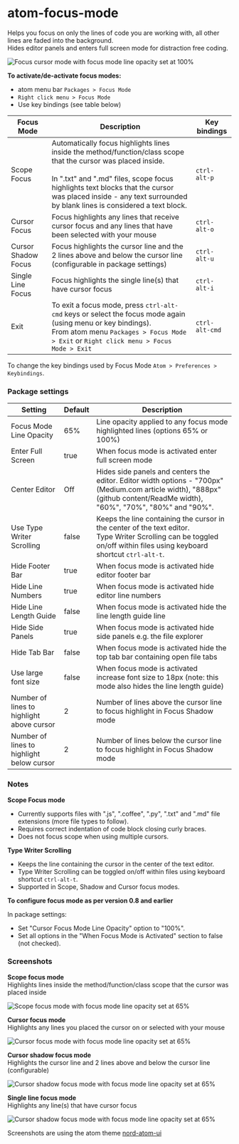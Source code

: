# atom-focus-mode

Helps you focus on only the lines of code you are working with, all other lines are faded into the background.<br/>
Hides editor panels and enters full screen mode for distraction free coding.

![Focus cursor mode with focus mode line opacity set at 100% ](https://raw.githubusercontent.com/davidleghorn/atom-focus-mode/master/screenshots/focus-mode.png)

**To activate/de-activate focus modes:**
* atom menu bar `Packages > Focus Mode`
* `Right click menu > Focus Mode`
* Use key bindings (see table below)

Focus Mode          | Description                            | Key bindings
------------------- | -------------------------------------- | -------------
Scope Focus         | Automatically focus highlights lines inside the method/function/class scope that the cursor was placed inside.<br/><br/>In ".txt" and ".md" files, scope focus highlights text blocks that the cursor was placed inside - any text surrounded by blank lines is considered a text block. | `ctrl-alt-p`
Cursor Focus        | Focus highlights any lines that receive cursor focus and any lines that have been selected with your mouse | `ctrl-alt-o`
Cursor Shadow Focus | Focus highlights the cursor line and the 2 lines above and below the cursor line (configurable in package settings) | `ctrl-alt-u`
Single Line Focus   | Focus highlights the single line(s) that have cursor focus | `ctrl-alt-i`
Exit    | To exit a focus mode, press `ctrl-alt-cmd` keys or select the focus mode again (using menu or key bindings).<br>From atom menu `Packages > Focus Mode > Exit` or `Right click menu > Focus Mode > Exit` | `ctrl-alt-cmd`

To change the key bindings used by Focus Mode `Atom > Preferences > Keybindings`.

### Package settings

Setting                         | Default  | Description
------------------------------- | -------- | ----------------
Focus Mode Line Opacity  | 65% | Line opacity applied to any focus mode highlighted lines (options 65% or 100%)
Enter Full Screen | true  | When focus mode is activated enter full screen mode
Center Editor | Off | Hides side panels and centers the editor. Editor width options - "700px" (Medium.com article width), "888px" (github content/ReadMe width), "60%", "70%", "80%" and "90%".
Use Type Writer Scrolling | false | Keeps the line containing the cursor in the center of the text editor.<br/>Type Writer Scrolling can be toggled on/off within files using keyboard shortcut `ctrl-alt-t`.
Hide Footer Bar | true | When focus mode is activated hide editor footer bar
Hide Line Numbers | true | When focus mode is activated hide editor line numbers
Hide Line Length Guide | false | When focus mode is activated hide the line length guide line
Hide Side Panels | true  | When focus mode is activated hide side panels e.g. the file explorer
Hide Tab Bar | false  | When focus mode is activated hide the top tab bar containing open file tabs
Use large font size | false | When focus mode is activated increase font size to 18px (note: this mode also hides the line length guide)
Number of lines to highlight above cursor | 2 | Number of lines above the cursor line to focus highlight in Focus Shadow mode
Number of lines to highlight below cursor | 2 | Number of lines below the cursor line to focus highlight in Focus Shadow mode

### Notes

**Scope Focus mode**

* Currently supports files with ".js", ".coffee", ".py", ".txt" and ".md" file extensions (more file types to follow).
* Requires correct indentation of code block closing curly braces.
* Does not focus scope when using multiple cursors.

**Type Writer Scrolling**

* Keeps the line containing the cursor in the center of the text editor.
* Type Writer Scrolling can be toggled on/off within files using keyboard shortcut `ctrl-alt-t`.
* Supported in Scope, Shadow and Cursor focus modes.

**To configure focus mode as per version 0.8 and earlier**

In package settings:
* Set "Cursor Focus Mode Line Opacity" option to "100%".
* Set all options in the "When Focus Mode is Activated" section to false (not checked).

### Screenshots

**Scope focus mode**<br/>
 Highlights lines inside the method/function/class scope that the cursor was placed inside

![Scope focus mode with focus mode line opacity set at 65%](https://raw.githubusercontent.com/davidleghorn/atom-focus-mode/master/screenshots/scope-focus.png)


**Cursor focus mode**<br/>
 Highlights any lines you placed the cursor on or selected with your mouse

 ![Cursor focus mode with focus mode line opacity set at 65%](https://raw.githubusercontent.com/davidleghorn/atom-focus-mode/master/screenshots/cursor-focus.png)

**Cursor shadow focus mode**<br/>
 Highlights the cursor line and 2 lines above and below the cursor line (configurable)

 ![Cursor shadow focus mode with focus mode line opacity set at 65%](https://raw.githubusercontent.com/davidleghorn/atom-focus-mode/master/screenshots/cursor-shadow-focus.png)

**Single line focus mode**<br/>
 Highlights any line(s) that have cursor focus

 ![Cursor shadow focus mode with focus mode line opacity set at 65%](https://raw.githubusercontent.com/davidleghorn/atom-focus-mode/master/screenshots/single-line-focus.png)

 Screenshots are using the atom theme [nord-atom-ui](https://atom.io/themes/nord-atom-ui)
